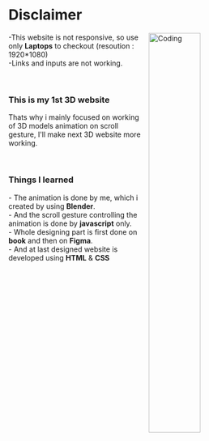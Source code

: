 <h1>Disclaimer</h1>
<img margin-top="100px" align="right" alt="Coding" width="45%" src="https://cdn.dribbble.com/users/1514097/screenshots/5504420/3d-cube.gif">
<p>
  -This website is not responsive, so use only <strong>Laptops</strong> to checkout (resoution : 1920*1080) <br>
  -Links and inputs are not working.
</p>
<br>
<h3>This is my 1st 3D website</h3>
<p>Thats why i mainly focused on working of 3D models animation on scroll gesture, I'll make next 3D website more working.</p>
<br>
<h3>Things I learned</h3>
<p>
  - The animation is done by me, which i created by using <strong>Blender</strong>.<br>
  - And the scroll gesture controlling the animation is done by <strong>javascript</strong> only.<br>
  - Whole designing part is first done on <strong>book</strong> and then on <strong>Figma</strong>.<br>
  - And at last designed website is developed using <strong>HTML</strong> & <strong>CSS</strong>
</p>
